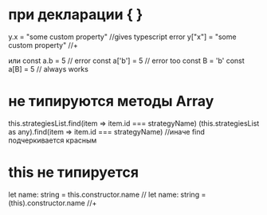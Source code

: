 # при декларации { }
y.x = "some custom property"      //gives typescript error
y["x"] = "some custom property"   //+

или
const a.b = 5         // error
const a['b'] = 5      // error too
const B = 'b'
const a[B] = 5        // always works





# не типируются методы Array
this.strategiesList.find(item => item.id === strategyName) 
(this.strategiesList as any).find(item => item.id === strategyName)   //иначе find подчеркивается красным




# this не типируется
let name: string = this.constructor.name           //
let name: string = (<any>this).constructor.name    //+










